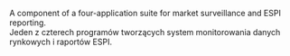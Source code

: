 A component of a four-application suite for market surveillance and ESPI reporting.    
Jeden z czterech programów tworzących system monitorowania danych rynkowych i raportów ESPI.
